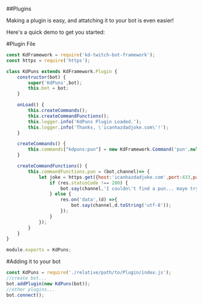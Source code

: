 ##Plugins

Making a plugin is easy, and attatching it to your bot is even easier!

Here's a quick demo to get you started:


#Plugin File

```JavaScript
const KdFramework = require('kd-twitch-bot-framework');
const https = require('https');

class KdPuns extends KdFramework.Plugin {
	constructor(bot) {
		super('KdPuns',bot);
		this.bot = bot;
	}

	onLoad() {
		this.createCommands();
		this.createCommandFunctions();
		this.logger.info('KdPuns Plugin Loaded.');
		this.logger.info('Thanks, \'icanhazdadjoke.com\'!');
	}

	createCommands() {
		this.commands["kdpuns:pun"] = new KdFramework.Command('pun',null,'pun');
	}

	createCommandFunctions() {
		this.commandFunctions.pun = (bot,channel)=> {
			let joke = https.get({host:'icanhazdadjoke.com',port:433,path:'',headers:{'Accept':'text/plain'}},(res) => {
				if (res.statusCode !== 200) {
					bot.say(channel,'I couldn\'t find a pun... maye try some other time?');
				} else {
					res.on('data',(d) =>{
						bot.say(channel,d.toString('utf-8'));
					});
				}
			});
		}
	}
}

module.exports = KdPuns;
```

#Adding it to your bot
```Javascript
const KdPuns = require('./relative/path/to/Plugin/index.js');
//create bot...
bot.addPlugin(new KdPuns(bot));
//other plugins...
bot.connect();
```
